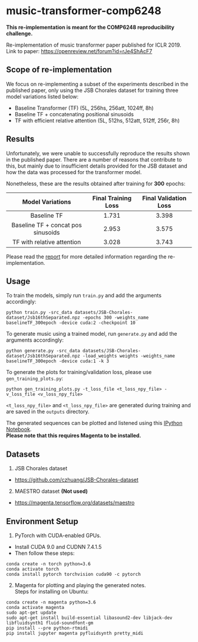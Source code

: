 # music-transformer-comp6248
**This re-implementation is meant for the COMP6248 reproducibility challenge.**

Re-implementation of music transformer paper published for ICLR 2019.  
Link to paper: https://openreview.net/forum?id=rJe4ShAcF7  

## Scope of re-implementation
We focus on re-implementing a subset of the experiments described in the published paper,
only using the JSB Chorales dataset for training three model variations listed below:
- Baseline Transformer (TF) (5L, 256hs, 256att, 1024ff, 8h)
- Baseline TF + concatenating positional sinusoids
- TF with efficient relative attention (5L, 512hs, 512att, 512ff, 256r, 8h)

## Results
Unfortunately, we were unable to successfully reproduce the results shown in the published paper. There are a number of reasons that contribute to this, but mainly due to insufficient
details provided for the JSB dataset and how the data was processed for the transformer model.  

Nonetheless, these are the results obtained after training for **300** epochs:

|          Model Variations          | Final Training Loss | Final Validation Loss |
|:----------------------------------:|:-------------------:|:---------------------:|
|             Baseline TF            |        1.731        |         3.398         |
| Baseline TF + concat pos sinusoids |        2.953        |       3.575           |
|     TF with relative attention     |        3.028       |      3.743           |


Please read the [report](report.pdf) for more detailed information regarding the re-implementation.

## Usage
To train the models, simply run `train.py` and add the arguments accordingly:  
```
python train.py -src_data datasets/JSB-Chorales-dataset/Jsb16thSeparated.npz -epochs 300 -weights_name baselineTF_300epoch -device cuda:2 -checkpoint 10
```

To generate music using a trained model, run `generate.py` and add the arguments accordingly:  
```
python generate.py -src_data datasets/JSB-Chorales-dataset/Jsb16thSeparated.npz -load_weights weights -weights_name baselineTF_300epoch -device cuda:1 -k 3
```

To generate the plots for training/validation loss, please use `gen_training_plots.py`:  
```
python gen_training_plots.py -t_loss_file <t_loss_npy_file> -v_loss_file <v_loss_npy_file>
```  

`<t_loss_npy_file>` and `<t_loss_npy_file>` are generated during training and are saved in the `outputs` directory.

The generated sequences can be plotted and listened using this [IPython Notebook](gen_sequence_audio.ipynb).  
**Please note that this requires Magenta to be installed.**

## Datasets
1. JSB Chorales dataset  
  - https://github.com/czhuang/JSB-Chorales-dataset
2. MAESTRO dataset  **(Not used)**
  - https://magenta.tensorflow.org/datasets/maestro

## Environment Setup
1. PyTorch with CUDA-enabled GPUs.
  - Install CUDA 9.0 and CUDNN 7.4.1.5
  - Then follow these steps:
  ```
  conda create -n torch python=3.6
  conda activate torch
  conda install pytorch torchvision cuda90 -c pytorch
  ```

2. Magenta for plotting and playing the generated notes.  
Steps for installing on Ubuntu:
```
conda create -n magenta python=3.6
conda activate magenta
sudo apt-get update
sudo apt-get install build-essential libasound2-dev libjack-dev libfluidsynth1 fluid-soundfont-gm
pip install --pre python-rtmidi
pip install jupyter magenta pyfluidsynth pretty_midi
```
